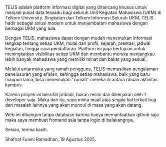 TELIS adalah platform informasi digital yang dirancang khusus untuk menjadi pusat data terpadu bagi seluruh Unit Kegiatan Mahasiswa (UKM) di Telkom University. Singkatan dari Telkom Informasi Seluruh UKM, TELIS hadir sebagai solusi modern untuk menjembatani mahasiswa dengan berbagai UKM yang ada.

Dengan TELIS, mahasiswa dapat dengan mudah menemukan informasi lengkap tentang setiap UKM, mulai dari profil, sejarah, prestasi, jadwal kegiatan, hingga cara pendaftaran. Platform ini juga bertujuan untuk meningkatkan visibilitas setiap UKM dan membantu mereka menjangkau lebih banyak mahasiswa yang memiliki minat dan bakat yang sesuai.

Melalui antarmuka yang ramah pengguna, TELIS memastikan pengalaman penelusuran yang efisien, sehingga setiap mahasiswa, baik yang baru maupun lama, bisa menemukan "rumah" mereka di antara ribuan aktivitas kampus.

Karena proyek ini bersifat pribadi, bukan resmi dan dikerjakan oleh 1 developer saja. Maka dari itu, saya minta maaf atas segala hal terkait bug dan masalah lainnya yang akan muncul di masa yang akan datang.

Web ini dibangun tanpa database karena hanya memanfaatkan github saja maka saya membuat frontend saja tanpa logic di belakangnya.

Sekian, terima kasih.

Shafnat Fuaini Ramadhan, 19 Agustus 2025.
